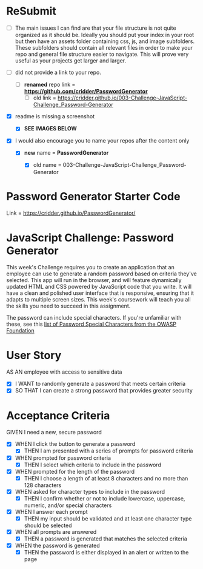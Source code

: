 
# ReSubmit
- [ ] The main issues I can find are that your file structure is not quite organized as it should be. Ideally you should put your index in your root but then have an assets folder containing css, js, and image subfolders. These subfolders should contain all relevant files in order to make your repo and general file structure easier to navigate. This will prove very useful as your projects get larger and larger.

- [ ] did not provide a link to your repo.
    - [ ] **renamed** repo link = **https://github.com/cridder/PasswordGenerator**
        - [ ] old link = https://cridder.github.io/003-Challenge-JavaScript-Challenge_Password-Generator
- [X] readme is missing a screenshot
    - [X] **SEE IMAGES BELOW**
- [X] I would also encourage you to name your repos after the content only
    - [X] **new** name = **PasswordGenerator**
        - [X] old name = 003-Challenge-JavaScript-Challenge_Password-Generator





# Password Generator Starter Code
Link = https://cridder.github.io/PasswordGenerator/

# JavaScript Challenge: Password Generator
This week's Challenge requires you to create an application that an employee can use to generate a random password based on criteria they've selected. This app will run in the browser, and will feature dynamically updated HTML and CSS powered by JavaScript code that you write. It will have a clean and polished user interface that is responsive, ensuring that it adapts to multiple screen sizes. This week's coursework will teach you all the skills you need to succeed in this assignment.

The password can include special characters. If you're unfamiliar with these, see this [list of Password Special Characters from the OWASP Foundation](https://owasp.org/www-community/password-special-characters)

# User Story
AS AN employee with access to sensitive data

- [X] I WANT to randomly generate a password that meets certain criteria
- [X] SO THAT I can create a strong password that provides greater security

# Acceptance Criteria
GIVEN I need a new, secure password
- [X] WHEN I click the button to generate a password
    - [X] THEN I am presented with a series of prompts for password criteria
- [X] WHEN prompted for password criteria
    - [X] THEN I select which criteria to include in the password
- [X] WHEN prompted for the length of the password
    - [X] THEN I choose a length of at least 8 characters and no more than 128 characters
- [X] WHEN asked for character types to include in the password
    - [X] THEN I confirm whether or not to include lowercase, uppercase, numeric, and/or special characters
- [X] WHEN I answer each prompt
    - [X] THEN my input should be validated and at least one character type should be selected
- [X] WHEN all prompts are answered
    - [X] THEN a password is generated that matches the selected criteria
- [X] WHEN the password is generated
    - [X] THEN the password is either displayed in an alert or written to the page
